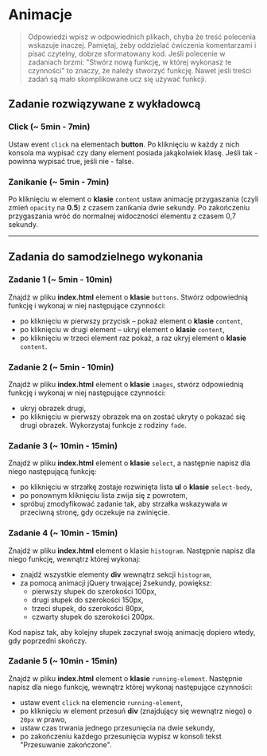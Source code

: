 # Animacje

> Odpowiedzi wpisz w odpowiednich plikach, chyba że treść polecenia wskazuje inaczej.
Pamiętaj, żeby oddzielać ćwiczenia komentarzami i pisać czytelny, dobrze sformatowany kod.
Jeśli  polecenie w zadaniach brzmi: "Stwórz nową funkcję, w której wykonasz te czynności" to znaczy, że
należy stworzyć funkcję. Nawet jeśli treści zadań są mało skomplikowane
ucz się używać funkcji.

## Zadanie rozwiązywane z wykładowcą

### Click  (~ 5min - 7min)
Ustaw event ```click``` na elementach **button**. Po kliknięciu w każdy z nich konsola ma wypisać czy dany element posiada jakąkolwiek klasę. Jeśli tak - powinna wypisać true, jeśli nie - false.

### Zanikanie  (~ 5min - 7min)
Po kliknięciu w element o **klasie** ```content``` ustaw animację przygaszania (czyli zmień ```opacity``` na **0.5**) z czasem zanikania dwie sekundy.
Po zakończeniu przygaszania wróć do normalnej widoczności elementu z czasem 0,7 sekundy.

-----------------------------------------------------------------------------------------------------

## Zadania do samodzielnego wykonania

### Zadanie 1 (~ 5min - 10min)

Znajdź w pliku **index.html** element o **klasie** ```buttons```. Stwórz odpowiednią funkcję i wykonaj w niej następujące czynności:
* po kliknięciu w pierwszy przycisk &ndash; pokaż element o **klasie** ```content```,
* po kliknięciu w drugi element &ndash; ukryj element o **klasie** ```content```,
* po kliknięciu w trzeci element raz pokaż, a raz ukryj element o **klasie** ```content```.

### Zadanie 2 (~ 5min - 10min)

Znajdź w pliku **index.html** element o **klasie** ```images```, stwórz odpowiednią funkcję i wykonaj w niej następujące czynności:
* ukryj obrazek drugi,
* po kliknięciu w pierwszy obrazek ma on zostać ukryty o pokazać się drugi obrazek.
Wykorzystaj funkcje z rodziny ```fade```.

### Zadanie 3  (~ 10min - 15min)

Znajdź w pliku **index.html** element o **klasie** ```select```, a następnie napisz dla niego następującą funkcję:
* po kliknięciu w strzałkę zostaje rozwinięta lista **ul** o **klasie** ```select-body```,
* po ponownym kliknięciu lista zwija się z powrotem,
* spróbuj zmodyfikować zadanie tak, aby strzałka wskazywała w przeciwną stronę, gdy oczekuje na zwinięcie.

### Zadanie 4  (~ 10min - 15min)

Znajdź w pliku **index.html** element o klasie ```histogram```. Następnie napisz dla niego funkcję, wewnątrz której wykonaj:
* znajdź wszystkie elementy **div** wewnątrz sekcji ```histogram```,
* za pomocą animacji jQuery trwającej 2sekundy, powiększ:
    * pierwszy słupek do szerokości 100px,
    * drugi słupek do szerokości 150px,
    * trzeci słupek, do szerokości 80px,
    * czwarty słupek do szerokości 200px.

Kod napisz tak, aby kolejny słupek zaczynał swoją animację dopiero wtedy, gdy poprzedni skończy.


### Zadanie 5  (~ 10min - 15min)

Znajdź w pliku **index.html** element o **klasie** ```running-element```. Następnie napisz dla niego funkcję, wewnątrz której wykonaj następujące czynności:
* ustaw event ```click``` na elemencie ```running-element```,
* po kliknięciu w element przesuń **div** (znajdujący się wewnątrz niego) o ```20px``` w prawo,
* ustaw czas trwania jednego przesunięcia na dwie sekundy,
* po zakończeniu każdego przesunięcia wypisz w konsoli tekst "Przesuwanie zakończone".
